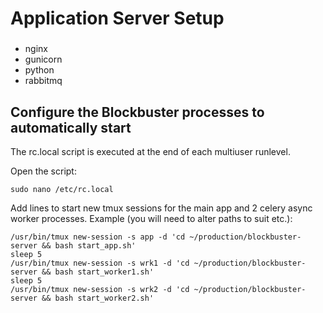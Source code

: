 # Application Server Setup

###
* nginx
* gunicorn
* python
* rabbitmq


## Configure the Blockbuster processes to automatically start
The rc.local script is executed at the end of each multiuser runlevel.

Open the script:

    sudo nano /etc/rc.local

Add lines to start new tmux sessions for the main app and 2 celery async worker processes.
Example (you will need to alter paths to suit etc.):

    /usr/bin/tmux new-session -s app -d 'cd ~/production/blockbuster-server && bash start_app.sh'
    sleep 5
    /usr/bin/tmux new-session -s wrk1 -d 'cd ~/production/blockbuster-server && bash start_worker1.sh'
    sleep 5
    /usr/bin/tmux new-session -s wrk2 -d 'cd ~/production/blockbuster-server && bash start_worker2.sh'
